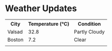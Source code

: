 # Weather Updates

<!-- WEATHER-UPDATE-START -->
<table><tr><th>City</th><th>Temperature (°C)</th><th>Condition</th></tr><tr><td>Valsad</td><td>32.8</td><td>Partly Cloudy</td></tr><tr><td>Boston</td><td>7.2</td><td>Clear</td></tr><tr><td></td><td></td><td></td></tr></table>
<!-- WEATHER-UPDATE-END -->
